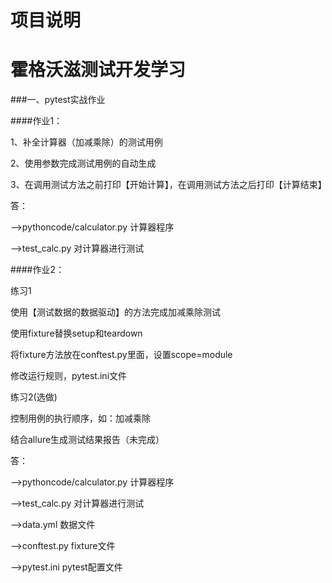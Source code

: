 # 项目说明

# 霍格沃滋测试开发学习

###一、pytest实战作业

####作业1：

1、补全计算器（加减乘除）的测试用例

2、使用参数完成测试用例的自动生成

3、在调用测试方法之前打印【开始计算】，在调用测试方法之后打印【计算结束】

答：

-->pythoncode/calculator.py  计算器程序

-->test_calc.py  对计算器进行测试

####作业2：

练习1

使用【测试数据的数据驱动】的方法完成加减乘除测试

使用fixture替换setup和teardown

将fixture方法放在conftest.py里面，设置scope=module

修改运行规则，pytest.ini文件

练习2(选做)

控制用例的执行顺序，如：加减乘除

结合allure生成测试结果报告（未完成）

答：

-->pythoncode/calculator.py  计算器程序

-->test_calc.py  对计算器进行测试

-->data.yml  数据文件

-->conftest.py  fixture文件

-->pytest.ini  pytest配置文件